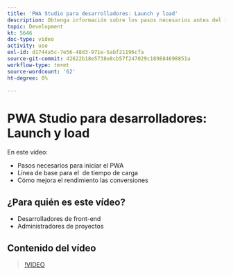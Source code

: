 ```yaml
---
title: 'PWA Studio para desarrolladores: Launch y load'
description: Obtenga información sobre los pasos necesarios antes del inicio de la ​ de PWA, la línea de base para el ​ de tiempo de carga y cómo mejora el rendimiento de las conversiones.
topic: Development
kt: 5646
doc-type: video
activity: use
exl-id: d1744a5c-7e56-48d3-971e-5abf21196cfa
source-git-commit: 42622b18e5738e8cb57f247029c189884698851a
workflow-type: tm+mt
source-wordcount: '62'
ht-degree: 0%

---
```


# PWA Studio para desarrolladores: Launch y load

En este vídeo:

- Pasos necesarios para iniciar el PWA &#x200B;
- Línea de base para el &#x200B; de tiempo de carga
- Cómo mejora el rendimiento las conversiones

## ¿Para quién es este vídeo?

- Desarrolladores de front-end
- Administradores de proyectos

## Contenido del vídeo

>[!VIDEO](https://video.tv.adobe.com/v/35717?quality=12&learn=on)
